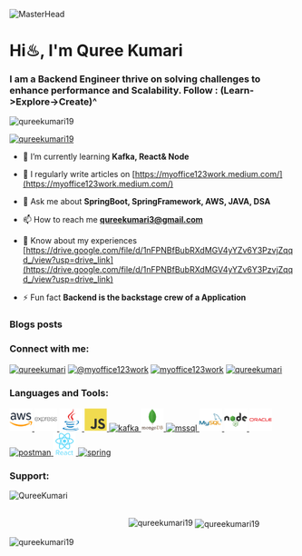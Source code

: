 ![MasterHead](https://camo.githubusercontent.com/361449d715330d0cc1a1af6d72ed8be6744d8c3d9719a8b76836714194e3e419/68747470733a2f2f692e70696e696d672e636f6d2f6f726967696e616c732f65372f32362f63372f65373236633734616330383165656435306665656531343333643132633939382e676966)
<h1 align="left">Hi♨, I'm Quree Kumari</h1>
<h3 align="left">I am a Backend Engineer thrive on solving challenges to enhance performance and Scalability. Follow : (Learn->Explore->Create)^</h3>

<p align="left"> <img src="https://komarev.com/ghpvc/?username=qureekumari19&label=Profile%20views&color=0e75b6&style=flat" alt="qureekumari19" /> </p>

<p align="left"> <a href="https://github.com/ryo-ma/github-profile-trophy"><img src="https://github-profile-trophy.vercel.app/?username=qureekumari19" alt="qureekumari19" /></a> </p>

- 🌱 I’m currently learning **Kafka, React& Node**

- 📝 I regularly write articles on [https://myoffice123work.medium.com/](https://myoffice123work.medium.com/)

- 💬 Ask me about **SpringBoot, SpringFramework, AWS, JAVA, DSA**

- 📫 How to reach me **qureekumari3@gmail.com**

- 📄 Know about my experiences [https://drive.google.com/file/d/1nFPNBfBubRXdMGV4yYZv6Y3PzvjZqqd_/view?usp=drive_link](https://drive.google.com/file/d/1nFPNBfBubRXdMGV4yYZv6Y3PzvjZqqd_/view?usp=drive_link)

- ⚡ Fun fact **Backend is the backstage crew of a Application**

### Blogs posts
<!-- BLOG-POST-LIST:START -->
<!-- BLOG-POST-LIST:END -->

<h3 align="left">Connect with me:</h3>
<p align="left">
<a href="https://linkedin.com/in/qureekumari" target="blank"><img align="center" src="https://raw.githubusercontent.com/rahuldkjain/github-profile-readme-generator/master/src/images/icons/Social/linked-in-alt.svg" alt="qureekumari" height="30" width="40" /></a>
<a href="https://medium.com/@myoffice123work" target="blank"><img align="center" src="https://raw.githubusercontent.com/rahuldkjain/github-profile-readme-generator/master/src/images/icons/Social/medium.svg" alt="@myoffice123work" height="30" width="40" /></a>
<a href="https://www.leetcode.com/myoffice123work" target="blank"><img align="center" src="https://raw.githubusercontent.com/rahuldkjain/github-profile-readme-generator/master/src/images/icons/Social/leet-code.svg" alt="myoffice123work" height="30" width="40" /></a>
<a href="https://auth.geeksforgeeks.org/user/qureekumari" target="blank"><img align="center" src="https://raw.githubusercontent.com/rahuldkjain/github-profile-readme-generator/master/src/images/icons/Social/geeks-for-geeks.svg" alt="qureekumari" height="30" width="40" /></a>
</p>

<h3 align="left">Languages and Tools:</h3>
<p align="left"> <a href="https://aws.amazon.com" target="_blank" rel="noreferrer"> <img src="https://raw.githubusercontent.com/devicons/devicon/master/icons/amazonwebservices/amazonwebservices-original-wordmark.svg" alt="aws" width="40" height="40"/> </a> <a href="https://expressjs.com" target="_blank" rel="noreferrer"> <img src="https://raw.githubusercontent.com/devicons/devicon/master/icons/express/express-original-wordmark.svg" alt="express" width="40" height="40"/> </a> <a href="https://www.java.com" target="_blank" rel="noreferrer"> <img src="https://raw.githubusercontent.com/devicons/devicon/master/icons/java/java-original.svg" alt="java" width="40" height="40"/> </a> <a href="https://developer.mozilla.org/en-US/docs/Web/JavaScript" target="_blank" rel="noreferrer"> <img src="https://raw.githubusercontent.com/devicons/devicon/master/icons/javascript/javascript-original.svg" alt="javascript" width="40" height="40"/> </a> <a href="https://kafka.apache.org/" target="_blank" rel="noreferrer"> <img src="https://www.vectorlogo.zone/logos/apache_kafka/apache_kafka-icon.svg" alt="kafka" width="40" height="40"/> </a> <a href="https://www.mongodb.com/" target="_blank" rel="noreferrer"> <img src="https://raw.githubusercontent.com/devicons/devicon/master/icons/mongodb/mongodb-original-wordmark.svg" alt="mongodb" width="40" height="40"/> </a> <a href="https://www.microsoft.com/en-us/sql-server" target="_blank" rel="noreferrer"> <img src="https://www.svgrepo.com/show/303229/microsoft-sql-server-logo.svg" alt="mssql" width="40" height="40"/> </a> <a href="https://www.mysql.com/" target="_blank" rel="noreferrer"> <img src="https://raw.githubusercontent.com/devicons/devicon/master/icons/mysql/mysql-original-wordmark.svg" alt="mysql" width="40" height="40"/> </a> <a href="https://nodejs.org" target="_blank" rel="noreferrer"> <img src="https://raw.githubusercontent.com/devicons/devicon/master/icons/nodejs/nodejs-original-wordmark.svg" alt="nodejs" width="40" height="40"/> </a> <a href="https://www.oracle.com/" target="_blank" rel="noreferrer"> <img src="https://raw.githubusercontent.com/devicons/devicon/master/icons/oracle/oracle-original.svg" alt="oracle" width="40" height="40"/> </a> <a href="https://postman.com" target="_blank" rel="noreferrer"> <img src="https://www.vectorlogo.zone/logos/getpostman/getpostman-icon.svg" alt="postman" width="40" height="40"/> </a> <a href="https://reactjs.org/" target="_blank" rel="noreferrer"> <img src="https://raw.githubusercontent.com/devicons/devicon/master/icons/react/react-original-wordmark.svg" alt="react" width="40" height="40"/> </a> <a href="https://spring.io/" target="_blank" rel="noreferrer"> <img src="https://www.vectorlogo.zone/logos/springio/springio-icon.svg" alt="spring" width="40" height="40"/> </a> </p>

<h3 align="left">Support:</h3>
<p><a href="https://ko-fi.com/QureeKumari"> <img align="left" src="https://cdn.ko-fi.com/cdn/kofi3.png?v=3" height="50" width="210" alt="QureeKumari" /></a></p><br><br>

<p><img align="left" src="https://github-readme-stats.vercel.app/api/top-langs?username=qureekumari19&show_icons=true&locale=en&layout=compact" alt="qureekumari19" /></p>

<p>&nbsp;<img align="center" src="https://github-readme-stats.vercel.app/api?username=qureekumari19&show_icons=true&locale=en" alt="qureekumari19" /></p>

<p><img align="center" src="https://github-readme-streak-stats.herokuapp.com/?user=qureekumari19&" alt="qureekumari19" /></p>
